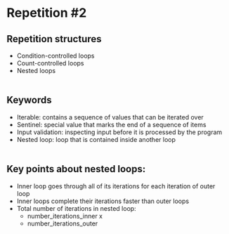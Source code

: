 # Repetition #2

## Repetition structures
* Condition-controlled loops
* Count-controlled loops
* Nested loops
 </br> </br>

## Keywords
* Iterable: contains a sequence of values that can be iterated over </br>
* Sentinel: special value that marks the end of a sequence of items </br>
* Input validation: inspecting input before it is processed by the program </br>
* Nested loop: loop that is contained inside another loop </br> </br>

## Key points about nested loops: </br>
- Inner loop goes through all of its iterations for each iteration of outer loop </br>
- Inner loops complete their iterations faster than outer loops </br>
- Total number of iterations in nested loop:   	 </br>
  - number_iterations_inner  x  </br> 
  - number_iterations_outer </br>
